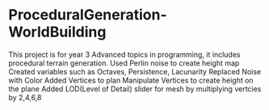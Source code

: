 # ProceduralGeneration-WorldBuilding
 This project is for year 3 Advanced topics in programming, it includes procedural terrain generation.
 Used Perlin noise to create height map
 Created variables such as Octaves, Persistence, Lacunarity
 Replaced Noise with Color
 Added Vertices to plan
 Manipulate Vertices to create height on the plane
 Added LOD(Level of Detail) slider for mesh by multiplying vertcies by 2,4,6,8
